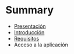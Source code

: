 # Summary

* [Presentación](README.md)
* [Introducción](introduction.md)
* [Requisitos](requisites.md)
* Acceso a la aplicación

